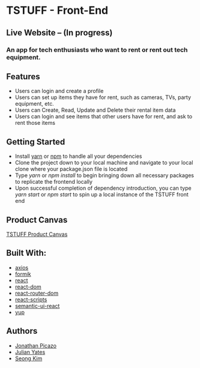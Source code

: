 # TSTUFF - Front-End

## Live Website  – (In progress)  
### An app for tech enthusiasts who want to rent or rent out tech equipment.

## Features
- Users can login and create a profile
- Users can set up items they have for rent, such as cameras, TVs, party
  equipment, etc.
- Users can Create, Read, Update and Delete their rental item data
- Users can login and see items that other users have for rent, and ask to rent
  those items  

## Getting Started
- Install [yarn](https://yarnpkg.com/en/) or [npm](https://www.npmjs.com/) to handle all your dependencies
- Clone the project down to your local machine and navigate to your local clone where your package.json file is located
- Type *yarn* or *npm install* to begin bringing down all necessary packages to replicate the frontend locally
- Upon successful completion of dependency introduction, you can type *yarn start* or *npm start* to spin up a local instance of the TSTUFF front end

## Product Canvas
[TSTUFF Product Canvas](https://docs.google.com/document/d/1rQV-umqBiBXv-vL6ze1_EqSxrbDX0bPFn-SYqJbcoko/edit#)


## Built With:
* [axios](https://www.npmjs.com/package/axios)
* [formik](https://www.npmjs.com/package/formik)
* [react](https://www.npmjs.com/package/react)
* [react-dom](https://www.npmjs.com/package/react-dom)
* [react-router-dom](https://www.npmjs.com/package/react-router-dom)
* [react-scripts](https://www.npmjs.com/package/react-scripts)
* [semantic-ui-react](https://www.npmjs.com/package/semantic-ui-react)
* [yup](https://www.npmjs.com/package/yup)

## Authors 
- [Jonathan Picazo](https://github.com/macjabeth)
- [Julian Yates](https://github.com/julian2323)
- [Seong Kim](https://github.com/seongck)
